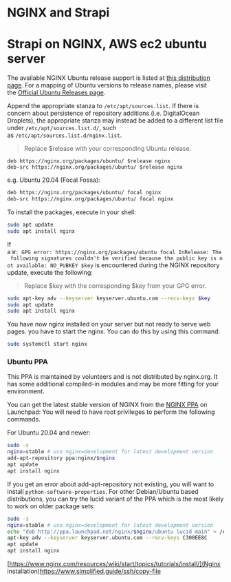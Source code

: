 # NGINX and Strapi
# **Strapi on NGINX, AWS ec2 ubuntu server**

The available NGINX Ubuntu release support is listed at [this distribution page](https://nginx.org/packages/ubuntu/dists/). For a mapping of Ubuntu versions to release names, please visit the [Official Ubuntu Releases page](https://wiki.ubuntu.com/Releases).

Append the appropriate stanza to `/etc/apt/sources.list`. If there is concern about persistence of repository additions (i.e. DigitalOcean Droplets), the appropriate stanza may instead be added to a different list file under `/etc/apt/sources.list.d/`, such as `/etc/apt/sources.list.d/nginx.list`.

> Replace $release with your corresponding Ubuntu release.

```bas
deb https://nginx.org/packages/ubuntu/ $release nginx
deb-src https://nginx.org/packages/ubuntu/ $release nginx
```

e.g. Ubuntu 20.04 (Focal Fossa):

```bash
deb https://nginx.org/packages/ubuntu/ focal nginx
deb-src https://nginx.org/packages/ubuntu/ focal nginx
```

To install the packages, execute in your shell:

```bash
sudo apt update
sudo apt install nginx
```

If a `W: GPG error: https://nginx.org/packages/ubuntu focal InRelease: The following signatures couldn't be verified because the public key is not available: NO_PUBKEY $key` is encountered during the NGINX repository update, execute the following:

> Replace $key with the corresponding $key from your GPG error.

```bash
sudo apt-key adv --keyserver keyserver.ubuntu.com --recv-keys $key
sudo apt update
sudo apt install nginx
```

You have now nginx installed on your server but not ready to serve web pages. you have to start the nginx. You can do this by using this command:

```bash
sudo systemctl start nginx
```

### Ubuntu PPA

This PPA is maintained by volunteers and is not distributed by nginx.org. It has some additional compiled-in modules and may be more fitting for your environment.

You can get the latest stable version of NGINX from the [NGINX PPA](https://launchpad.net/~nginx/+archive/ubuntu/development) on Launchpad: You will need to have root privileges to perform the following commands.

For Ubuntu 20.04 and newer:

```bash
sudo -s
nginx=stable # use nginx=development for latest development version
add-apt-repository ppa:nginx/$nginx
apt update
apt install nginx
```

If you get an error about add-apt-repository not existing, you will want to install `python-software-properties`. For other Debian/Ubuntu based distributions, you can try the lucid variant of the PPA which is the most likely to work on older package sets:

```bash
sudo -s
nginx=stable # use nginx=development for latest development version
echo "deb http://ppa.launchpad.net/nginx/$nginx/ubuntu lucid main" > /etc/apt/sources.list.d/nginx-$nginx-lucid.list
apt-key adv --keyserver keyserver.ubuntu.com --recv-keys C300EE8C
apt update
apt install nginx
```

[https://www.nginx.com/resources/wiki/start/topics/tutorials/install/](Nginx installation)https://www.simplified.guide/ssh/copy-file